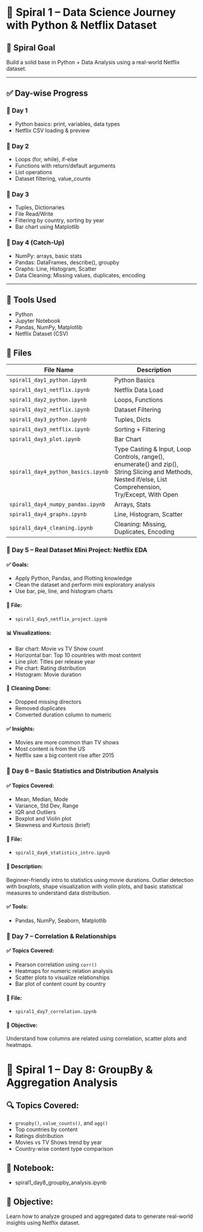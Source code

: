 # 📘 Spiral 1 – Data Science Journey with Python & Netflix Dataset

## 🔁 Spiral Goal
Build a solid base in Python + Data Analysis using a real-world Netflix dataset.

---

## ✅ Day-wise Progress

### 📅 Day 1
- Python basics: print, variables, data types
- Netflix CSV loading & preview

### 📅 Day 2
- Loops (for, while), if-else
- Functions with return/default arguments
- List operations
- Dataset filtering, value_counts

### 📅 Day 3
- Tuples, Dictionaries
- File Read/Write
- Filtering by country, sorting by year
- Bar chart using Matplotlib

### 📅 Day 4 (Catch-Up)
- NumPy: arrays, basic stats
- Pandas: DataFrames, describe(), groupby
- Graphs: Line, Histogram, Scatter
- Data Cleaning: Missing values, duplicates, encoding

---

## 🧰 Tools Used
- Python
- Jupyter Notebook
- Pandas, NumPy, Matplotlib
- Netflix Dataset (CSV)

## 📁 Files

| File Name | Description |
|-----------|-------------|
| `spiral1_day1_python.ipynb` | Python Basics |
| `spiral1_day1_netflix.ipynb` | Netflix Data Load |
| `spiral1_day2_python.ipynb` | Loops, Functions |
| `spiral1_day2_netflix.ipynb` | Dataset Filtering |
| `spiral1_day3_python.ipynb` | Tuples, Dicts |
| `spiral1_day3_netflix.ipynb` | Sorting + Filtering |
| `spiral1_day3_plot.ipynb` | Bar Chart |
| `spiral1_day4_python_basics.ipynb` | Type Casting & Input, Loop Controls, range(), enumerate() and zip(), String Slicing and Methods, Nested if/else,  List Comprehension, Try/Except, With Open |
| `spiral1_day4_numpy_pandas.ipynb` | Arrays, Stats |
| `spiral1_day4_graphs.ipynb` | Line, Histogram, Scatter |
| `spiral1_day4_cleaning.ipynb` | Cleaning: Missing, Duplicates, Encoding |


### 📅 Day 5 – Real Dataset Mini Project: Netflix EDA

#### ✅ Goals:
- Apply Python, Pandas, and Plotting knowledge
- Clean the dataset and perform mini exploratory analysis
- Use bar, pie, line, and histogram charts

#### 📁 File:
- `spiral1_day5_netflix_project.ipynb`

#### 📊 Visualizations:
- Bar chart: Movie vs TV Show count
- Horizontal bar: Top 10 countries with most content
- Line plot: Titles per release year
- Pie chart: Rating distribution
- Histogram: Movie duration

#### 🧹 Cleaning Done:
- Dropped missing directors
- Removed duplicates
- Converted duration column to numeric

#### ✅ Insights:
- Movies are more common than TV shows
- Most content is from the US
- Netflix saw a big content rise after 2015

### 📅 Day 6 – Basic Statistics and Distribution Analysis

#### ✅ Topics Covered:
- Mean, Median, Mode
- Variance, Std Dev, Range
- IQR and Outliers
- Boxplot and Violin plot
- Skewness and Kurtosis (brief)

#### 📁 File:
- `spiral1_day6_statistics_intro.ipynb`

#### 📌 Description:
Beginner-friendly intro to statistics using movie durations.
Outlier detection with boxplots, shape visualization with violin plots, and basic statistical measures to understand data distribution.

#### ✅ Tools:
- Pandas, NumPy, Seaborn, Matplotlib

### 📅 Day 7 – Correlation & Relationships

#### ✅ Topics Covered:
- Pearson correlation using `corr()`
- Heatmaps for numeric relation analysis
- Scatter plots to visualize relationships
- Bar plot of content count by country

#### 📁 File:
- `spiral1_day7_correlation.ipynb`

#### 🎯 Objective:
Understand how columns are related using correlation, scatter plots and heatmaps.

# 📅 Spiral 1 – Day 8: GroupBy & Aggregation Analysis

## 🔍 Topics Covered:
- `groupby()`, `value_counts()`, and `agg()`
- Top countries by content
- Ratings distribution
- Movies vs TV Shows trend by year
- Country-wise content type comparison

## 📁 Notebook:
- spiral1_day8_groupby_analysis.ipynb

## 🎯 Objective:
Learn how to analyze grouped and aggregated data to generate real-world insights using Netflix dataset.
